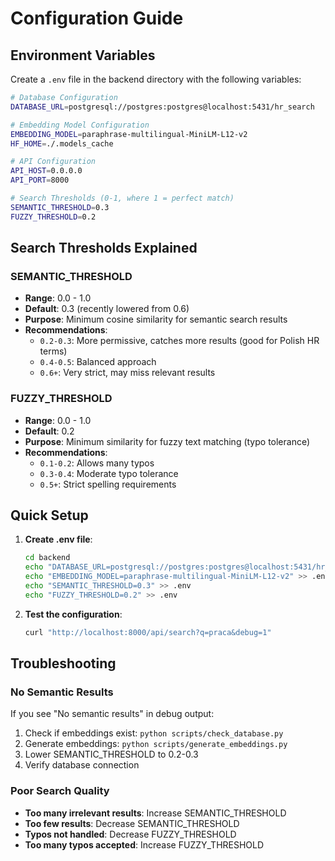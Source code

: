 # Configuration Guide

## Environment Variables

Create a `.env` file in the backend directory with the following variables:

```bash
# Database Configuration
DATABASE_URL=postgresql://postgres:postgres@localhost:5431/hr_search

# Embedding Model Configuration
EMBEDDING_MODEL=paraphrase-multilingual-MiniLM-L12-v2
HF_HOME=./.models_cache

# API Configuration
API_HOST=0.0.0.0
API_PORT=8000

# Search Thresholds (0-1, where 1 = perfect match)
SEMANTIC_THRESHOLD=0.3
FUZZY_THRESHOLD=0.2
```

## Search Thresholds Explained

### SEMANTIC_THRESHOLD
- **Range**: 0.0 - 1.0
- **Default**: 0.3 (recently lowered from 0.6)
- **Purpose**: Minimum cosine similarity for semantic search results
- **Recommendations**:
  - `0.2-0.3`: More permissive, catches more results (good for Polish HR terms)
  - `0.4-0.5`: Balanced approach
  - `0.6+`: Very strict, may miss relevant results

### FUZZY_THRESHOLD
- **Range**: 0.0 - 1.0
- **Default**: 0.2
- **Purpose**: Minimum similarity for fuzzy text matching (typo tolerance)
- **Recommendations**:
  - `0.1-0.2`: Allows many typos
  - `0.3-0.4`: Moderate typo tolerance
  - `0.5+`: Strict spelling requirements

## Quick Setup

1. **Create .env file**:
   ```bash
   cd backend
   echo "DATABASE_URL=postgresql://postgres:postgres@localhost:5431/hr_search" > .env
   echo "EMBEDDING_MODEL=paraphrase-multilingual-MiniLM-L12-v2" >> .env
   echo "SEMANTIC_THRESHOLD=0.3" >> .env
   echo "FUZZY_THRESHOLD=0.2" >> .env
   ```

2. **Test the configuration**:
   ```bash
   curl "http://localhost:8000/api/search?q=praca&debug=1"
   ```

## Troubleshooting

### No Semantic Results
If you see "No semantic results" in debug output:
1. Check if embeddings exist: `python scripts/check_database.py`
2. Generate embeddings: `python scripts/generate_embeddings.py`
3. Lower SEMANTIC_THRESHOLD to 0.2-0.3
4. Verify database connection

### Poor Search Quality
- **Too many irrelevant results**: Increase SEMANTIC_THRESHOLD
- **Too few results**: Decrease SEMANTIC_THRESHOLD
- **Typos not handled**: Decrease FUZZY_THRESHOLD
- **Too many typos accepted**: Increase FUZZY_THRESHOLD
